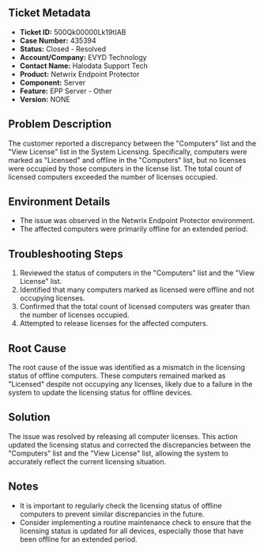 ## Ticket Metadata
- **Ticket ID:** 500Qk00000Lk19tIAB
- **Case Number:** 435394
- **Status:** Closed - Resolved
- **Account/Company:** EVYD Technology
- **Contact Name:** Halodata Support Tech
- **Product:** Netwrix Endpoint Protector
- **Component:** Server
- **Feature:** EPP Server - Other
- **Version:** NONE

## Problem Description
The customer reported a discrepancy between the "Computers" list and the "View License" list in the System Licensing. Specifically, computers were marked as "Licensed" and offline in the "Computers" list, but no licenses were occupied by those computers in the license list. The total count of licensed computers exceeded the number of licenses occupied.

## Environment Details
- The issue was observed in the Netwrix Endpoint Protector environment.
- The affected computers were primarily offline for an extended period.

## Troubleshooting Steps
1. Reviewed the status of computers in the "Computers" list and the "View License" list.
2. Identified that many computers marked as licensed were offline and not occupying licenses.
3. Confirmed that the total count of licensed computers was greater than the number of licenses occupied.
4. Attempted to release licenses for the affected computers.

## Root Cause
The root cause of the issue was identified as a mismatch in the licensing status of offline computers. These computers remained marked as "Licensed" despite not occupying any licenses, likely due to a failure in the system to update the licensing status for offline devices.

## Solution
The issue was resolved by releasing all computer licenses. This action updated the licensing status and corrected the discrepancies between the "Computers" list and the "View License" list, allowing the system to accurately reflect the current licensing situation.

## Notes
- It is important to regularly check the licensing status of offline computers to prevent similar discrepancies in the future.
- Consider implementing a routine maintenance check to ensure that the licensing status is updated for all devices, especially those that have been offline for an extended period.